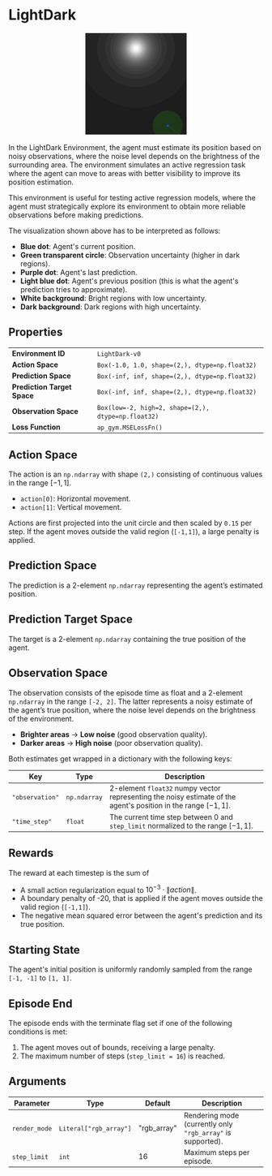 # LightDark

<p align="center"><img src="img/LightDark-v0.gif" alt="LightDark-v0" width="200px"/></p>

In the LightDark Environment, the agent must estimate its position based on noisy observations, where the noise level depends on the brightness of the surrounding area.
The environment simulates an active regression task where the agent can move to areas with better visibility to improve its position estimation.

This environment is useful for testing active regression models, where the agent must strategically explore its environment to obtain more reliable observations before making predictions.

The visualization shown above has to be interpreted as follows:

- **Blue dot**: Agent's current position.
- **Green transparent circle**: Observation uncertainty (higher in dark regions).
- **Purple dot**: Agent's last prediction.
- **Light blue dot**: Agent's previous position (this is what the agent's prediction tries to approximate).
- **White background**: Bright regions with low uncertainty.
- **Dark background**: Dark regions with high uncertainty.

## Properties

<table>
    <tr>
        <td><strong>Environment ID</strong></td>
        <td><code>LightDark-v0</code></td>
    </tr>
    <tr>
        <td><strong>Action Space</strong></td>
        <td><code>Box(-1.0, 1.0, shape=(2,), dtype=np.float32)</code></td>
    </tr>
    <tr>
        <td><strong>Prediction Space</strong></td>
        <td><code>Box(-inf, inf, shape=(2,), dtype=np.float32)</code></td>
    </tr>
    <tr>
        <td><strong>Prediction Target Space</strong></td>
        <td><code>Box(-inf, inf, shape=(2,), dtype=np.float32)</code></td>
    </tr>
    <tr>
        <td><strong>Observation Space</strong></td>
        <td>
            <code>Box(low=-2, high=2, shape=(2,), dtype=np.float32)</code>
        </td>
    </tr>
    <tr>
        <td><strong>Loss Function</strong></td>
        <td>
            <code>ap_gym.MSELossFn()</code>
        </td>
    </tr>
</table>

## Action Space

The action is an `np.ndarray` with shape `(2,)` consisting of continuous values in the range $[-1, 1]$.

- `action[0]`: Horizontal movement.
- `action[1]`: Vertical movement.

Actions are first projected into the unit circle and then scaled by `0.15` per step.
If the agent moves outside the valid region (`[-1,1]`), a large penalty is applied.

## Prediction Space

The prediction is a 2-element `np.ndarray` representing the agent’s estimated position.

## Prediction Target Space

The target is a 2-element `np.ndarray` containing the true position of the agent.

## Observation Space

The observation consists of the episode time as float and a 2-element `np.ndarray` in the range `[-2, 2]`.
The latter represents a noisy estimate of the agent’s true position, where the noise level depends on the brightness of the environment.

- **Brighter areas** → **Low noise** (good observation quality).
- **Darker areas** → **High noise** (poor observation quality).

Both estimates get wrapped in a dictionary with the following keys:

| Key             | Type         | Description                                                                                                      |
|-----------------|--------------|------------------------------------------------------------------------------------------------------------------|
| `"observation"` | `np.ndarray` | 2-element `float32` numpy vector representing the noisy estimate of the agent's position in the range $[-1, 1]$. |
| `"time_step"`   | `float`      | The current time step between 0 and `step_limit` normalized to the range $[-1, 1]$.                              |

## Rewards

The reward at each timestep is the sum of

- A small action regularization equal to $10^{-3} \cdot{} \lVert action\rVert$.
- A boundary penalty of -20, that is applied if the agent moves outside the valid region (`[-1,1]`).
- The negative mean squared error between the agent's prediction and its true position.

## Starting State

The agent's initial position is uniformly randomly sampled from the range `[-1, -1]` to `[1, 1]`.

## Episode End

The episode ends with the terminate flag set if one of the following conditions is met:

1. The agent moves out of bounds, receiving a large penalty.
2. The maximum number of steps (`step_limit = 16`) is reached.

## Arguments

| Parameter     | Type                   | Default     | Description                                                 |
|---------------|------------------------|-------------|-------------------------------------------------------------|
| `render_mode` | `Literal["rgb_array"]` | "rgb_array" | Rendering mode (currently only `"rgb_array"` is supported). |
| `step_limit`  | `int`                  | 16          | Maximum steps per episode.                                  |
